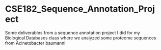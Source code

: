 # CSE182_Sequence_Annotation_Project
Some deliverables from a sequence annotation project I did for my Biological Databases class where we analyzed some proteome sequences from Acinetobacter baumanni
